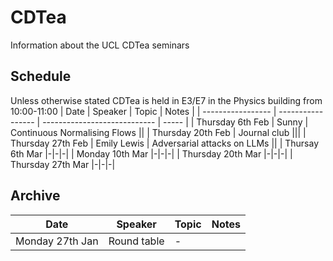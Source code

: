 # CDTea
Information about the UCL CDTea seminars

## Schedule
Unless otherwise stated CDTea is held in E3/E7 in the Physics building from 10:00-11:00
| Date              | Speaker           | Topic                        | Notes |
| ----------------- | ----------------- | ---------------------------- | ----- |
| Thursday 6th Feb  | Sunny             | Continuous Normalising Flows ||
| Thursday 20th Feb | Journal club      |||
| Thursday 27th Feb | Emily Lewis       | Adversarial attacks on LLMs  ||
| Thursay 6th Mar   |-|-|-|
| Monday 10th Mar   |-|-|-|
| Thursday 20th Mar |-|-|-|
| Thursday 27th Mar |-|-|-|

## Archive
| Date              | Speaker           | Topic                        | Notes |
| ----------------- | ----------------- | ---------------------------- | ----- |
| Monday 27th Jan   | Round table       | -                            ||
